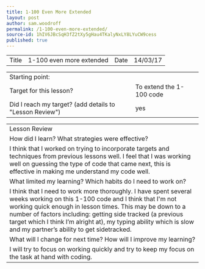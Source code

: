 ```yaml
---
title: 1-100 Even More Extended
layout: post
author: sam.woodroff
permalink: /1-100-even-more-extended/
source-id: 1hIV6JBcSqH3fZ2tXy5gHau4TKalyNxLY8LYuCW9cess
published: true
---
```

<table>
  <tr>
    <td>Title</td>
    <td>1-100 even more extended</td>
    <td>Date</td>
    <td>14/03/17</td>
  </tr>
</table>


<table>
  <tr>
    <td>Starting point:</td>
    <td></td>
  </tr>
  <tr>
    <td>Target for this lesson?</td>
    <td>To extend the 1-100 code</td>
  </tr>
  <tr>
    <td>Did I reach my target? 
(add details to "Lesson Review")</td>
    <td> yes</td>
  </tr>
</table>


<table>
  <tr>
    <td>Lesson Review</td>
  </tr>
  <tr>
    <td>How did I learn? What strategies were effective? </td>
  </tr>
  <tr>
    <td>I think that I worked on trying to incorporate targets and techniques from previous lessons well. I feel that I was working well on guessing the type of code that came next, this is effective in making me understand my code well. </td>
  </tr>
  <tr>
    <td>What limited my learning? Which habits do I need to work on? </td>
  </tr>
  <tr>
    <td>I think that I need to work more thoroughly. I have spent several weeks working on this 1-100 code and I think that I'm not working quick enough in lesson times. This may be down to a number of factors including: getting side tracked (a previous target which I think I’m alright at), my typing ability which is slow and my partner’s ability to get sidetracked. </td>
  </tr>
  <tr>
    <td>What will I change for next time? How will I improve my learning?</td>
  </tr>
  <tr>
    <td>I will try to focus on working quickly and try to keep my focus on the task at hand with coding.</td>
  </tr>
</table>


